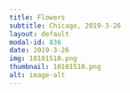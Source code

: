 ```yaml
---
title: Flowers
subtitle: Chicago, 2019-3-26
layout: default
modal-id: 836
date: 2019-3-26
img: 10101510.png
thumbnail: 10101510.png
alt: image-alt
---
```

